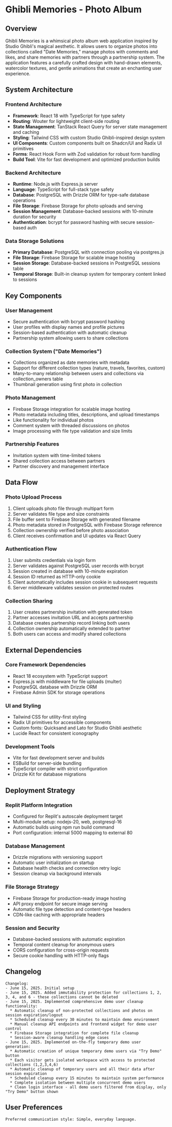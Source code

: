 # Ghibli Memories - Photo Album

## Overview

Ghibli Memories is a whimsical photo album web application inspired by Studio Ghibli's magical aesthetic. It allows users to organize photos into collections called "Date Memories," manage photos with comments and likes, and share memories with partners through a partnership system. The application features a carefully crafted design with hand-drawn elements, watercolor textures, and gentle animations that create an enchanting user experience.

## System Architecture

### Frontend Architecture
- **Framework**: React 18 with TypeScript for type safety
- **Routing**: Wouter for lightweight client-side routing
- **State Management**: TanStack React Query for server state management and caching
- **Styling**: Tailwind CSS with custom Studio Ghibli-inspired design system
- **UI Components**: Custom components built on Shadcn/UI and Radix UI primitives
- **Forms**: React Hook Form with Zod validation for robust form handling
- **Build Tool**: Vite for fast development and optimized production builds

### Backend Architecture
- **Runtime**: Node.js with Express.js server
- **Language**: TypeScript for full-stack type safety
- **Database**: PostgreSQL with Drizzle ORM for type-safe database operations
- **File Storage**: Firebase Storage for photo uploads and serving
- **Session Management**: Database-backed sessions with 10-minute duration for security
- **Authentication**: bcrypt for password hashing with secure session-based auth

### Data Storage Solutions
- **Primary Database**: PostgreSQL with connection pooling via postgres.js
- **File Storage**: Firebase Storage for scalable image hosting
- **Session Storage**: Database-backed sessions in PostgreSQL sessions table
- **Temporal Storage**: Built-in cleanup system for temporary content linked to sessions

## Key Components

### User Management
- Secure authentication with bcrypt password hashing
- User profiles with display names and profile pictures
- Session-based authentication with automatic cleanup
- Partnership system allowing users to share collections

### Collection System ("Date Memories")
- Collections organized as date memories with metadata
- Support for different collection types (nature, travels, favorites, custom)
- Many-to-many relationship between users and collections via collection_owners table
- Thumbnail generation using first photo in collection

### Photo Management
- Firebase Storage integration for scalable image hosting
- Photo metadata including titles, descriptions, and upload timestamps
- Like functionality for individual photos
- Comment system with threaded discussions on photos
- Image processing with file type validation and size limits

### Partnership Features
- Invitation system with time-limited tokens
- Shared collection access between partners
- Partner discovery and management interface

## Data Flow

### Photo Upload Process
1. Client uploads photo file through multipart form
2. Server validates file type and size constraints
3. File buffer sent to Firebase Storage with generated filename
4. Photo metadata stored in PostgreSQL with Firebase Storage reference
5. Collection ownership verified before photo association
6. Client receives confirmation and UI updates via React Query

### Authentication Flow
1. User submits credentials via login form
2. Server validates against PostgreSQL user records with bcrypt
3. Session created in database with 10-minute expiration
4. Session ID returned as HTTP-only cookie
5. Client automatically includes session cookie in subsequent requests
6. Server middleware validates session on protected routes

### Collection Sharing
1. User creates partnership invitation with generated token
2. Partner accesses invitation URL and accepts partnership
3. Database creates partnership record linking both users
4. Collection ownership automatically extended to partner
5. Both users can access and modify shared collections

## External Dependencies

### Core Framework Dependencies
- React 18 ecosystem with TypeScript support
- Express.js with middleware for file uploads (multer)
- PostgreSQL database with Drizzle ORM
- Firebase Admin SDK for storage operations

### UI and Styling
- Tailwind CSS for utility-first styling
- Radix UI primitives for accessible components
- Custom fonts: Quicksand and Lato for Studio Ghibli aesthetic
- Lucide React for consistent iconography

### Development Tools
- Vite for fast development server and builds
- ESBuild for server-side bundling
- TypeScript compiler with strict configuration
- Drizzle Kit for database migrations

## Deployment Strategy

### Replit Platform Integration
- Configured for Replit's autoscale deployment target
- Multi-module setup: nodejs-20, web, postgresql-16
- Automatic builds using npm run build command
- Port configuration: internal 5000 mapping to external 80

### Database Management
- Drizzle migrations with versioning support
- Automatic user initialization on startup
- Database health checks and connection retry logic
- Session cleanup via background intervals

### File Storage Strategy
- Firebase Storage for production-ready image hosting
- API proxy endpoint for secure image serving
- Automatic file type detection and content-type headers
- CDN-like caching with appropriate headers

### Session and Security
- Database-backed sessions with automatic expiration
- Temporal content cleanup for anonymous users
- CORS configuration for cross-origin requests
- Secure cookie handling with HTTP-only flags

## Changelog

```
Changelog:
- June 15, 2025. Initial setup
- June 15, 2025. Added immutability protection for collections 1, 2, 3, 4, and 6 - these collections cannot be deleted
- June 15, 2025. Implemented comprehensive demo user cleanup functionality:
  * Automatic cleanup of non-protected collections and photos on session expiration/logout
  * Scheduled cleanup every 30 minutes to maintain demo environment
  * Manual cleanup API endpoints and frontend widget for demo user control
  * Firebase Storage integration for complete file cleanup
  * Session-aware cleanup handling edge cases
- June 15, 2025. Implemented on-the-fly temporary demo user generation:
  * Automatic creation of unique temporary demo users via "Try Demo" button
  * Each visitor gets isolated workspace with access to protected collections (1,2,3,4,6)
  * Automatic cleanup of temporary users and all their data after session expiration
  * Scheduled cleanup every 15 minutes to maintain system performance
  * Complete isolation between multiple concurrent demo users
  * Clean login interface - all demo users filtered from display, only "Try Demo" button shown
```

## User Preferences

```
Preferred communication style: Simple, everyday language.
```